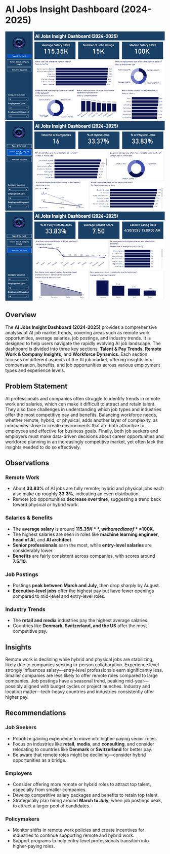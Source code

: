 # AI Jobs Insight Dashboard (2024-2025)
![Dashboard Preview](https://github.com/favy-codez/favy-codez-AI-Jobs-Insight-Dashboard-2024-2025/blob/main/Screenshot%20(797).png)
![Dashboard Preview](https://github.com/favy-codez/favy-codez-AI-Jobs-Insight-Dashboard-2024-2025/blob/main/Screenshot%20(798).png)
![Dashboard Preview](https://github.com/favy-codez/favy-codez-AI-Jobs-Insight-Dashboard-2024-2025/blob/main/Screenshot%20(799).png)

## Overview  
The **AI Jobs Insight Dashboard (2024-2025)** provides a comprehensive analysis of AI job market trends, covering areas such as remote work opportunities, average salaries, job postings, and industry trends. It is designed to help users navigate the rapidly evolving AI job landscape. The dashboard is divided into three key sections: **Talent & Pay Trends**, **Remote Work & Company Insights**, and **Workforce Dynamics**. Each section focuses on different aspects of the AI job market, offering insights into compensation, benefits, and job opportunities across various employment types and experience levels.

## Problem Statement  
AI professionals and companies often struggle to identify trends in remote work and salaries, which can make it difficult to attract and retain talent. They also face challenges in understanding which job types and industries offer the most competitive pay and benefits. Balancing workforce needs, whether remote, hybrid, or physical, adds another layer of complexity, as companies strive to create environments that are both attractive to employees and effective for business goals. Finally, both job seekers and employers must make data-driven decisions about career opportunities and workforce planning in an increasingly competitive market, yet often lack the insights needed to do so effectively.

## Observations  
### Remote Work  
- About **33.83%** of AI jobs are fully remote; hybrid and physical jobs each also make up roughly **33.3%**, indicating an even distribution.  
- Remote job opportunities **decrease over time**, suggesting a trend back toward physical or hybrid work.

### Salaries & Benefits  
- The **average salary** is around **$115.35K**, with a median of **$100K**.  
- The highest salaries are seen in roles like **machine learning engineer**, **head of AI**, and **AI architect**.  
- **Senior professionals** earn the most, while **entry-level salaries** are considerably lower.  
- **Benefits** are fairly consistent across companies, with scores around **7.5/10**.

### Job Postings  
- Postings **peak between March and July**, then drop sharply by August.  
- **Executive-level jobs** offer the highest pay but have fewer openings compared to mid-level and entry-level roles.

### Industry Trends  
- The **retail and media** industries pay the highest average salaries.  
- Countries like **Denmark, Switzerland, and the US** offer the most competitive pay.

## Insights  
Remote work is declining while hybrid and physical jobs are stabilizing, likely due to companies seeking in-person collaboration. Experience level strongly influences salary—entry-level professionals earn significantly less. Smaller companies are less likely to offer remote roles compared to large companies. Job postings have a seasonal trend, peaking mid-year—possibly aligned with budget cycles or project launches. Industry and location matter—tech-heavy countries and industries consistently offer higher pay.

## Recommendations  
### Job Seekers  
- Prioritize gaining experience to move into higher-paying senior roles.  
- Focus on industries like **retail**, **media**, and **consulting**, and consider relocating to countries like **Denmark** or **Switzerland** for better pay.  
- Be aware that remote roles might be declining—consider hybrid opportunities as a bridge.

### Employers  
- Consider offering more remote or hybrid roles to attract top talent, especially from smaller companies.  
- Develop competitive salary packages and benefits to retain top talent.  
- Strategically plan hiring around **March to July**, when job postings peak, to attract a larger pool of candidates.

### Policymakers  
- Monitor shifts in remote work policies and create incentives for industries to continue supporting remote and hybrid work.  
- Support programs to help entry-level professionals transition into higher-paying roles.
